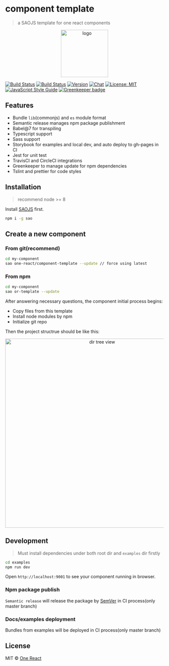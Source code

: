 # component template

> a SAOJS template for one react components

<p align="center"><img width="150" src="https://cdn.rawgit.com/one-react/assets/master/logo%402x.png" alt="logo"></p>

[![Build Status](https://img.shields.io/travis/one-react/component-template.svg)](https://travis-ci.org/one-react/component-template)
[![Build Status](https://img.shields.io/circleci/project/github/one-react/component-template.svg)](https://circleci.com/gh/one-react/component-template)
[![Version](https://img.shields.io/npm/v/or-template.svg)](https://www.npmjs.com/package/or-template)
[![Chat](https://img.shields.io/gitter/room/one-react-org/Lobby.svg)](https://gitter.im/one-react-org/Lobby)
[![License: MIT](https://img.shields.io/badge/License-MIT-brightgreen.svg)](https://opensource.org/licenses/MIT)
[![JavaScript Style Guide](https://img.shields.io/badge/code_style-standard-brightgreen.svg)](https://standardjs.com) [![Greenkeeper badge](https://badges.greenkeeper.io/one-react/component-template.svg)](https://greenkeeper.io/)

## Features
* Bundle `lib`(commonjs) and `es` module format
* Semantic release manages npm package publishment
* Babel@7 for transpiling
* Typescript support
* Sass support
* Storybook for examples and local dev, and auto deploy to gh-pages in CI
* Jest for unit test
* TravisCI and CircleCI integrations
* Greenkeeper to manage update for npm dependencies
* Tslint and prettier for code styles

## Installation
> recommend node >= 8

Install [SAOJS](https://github.com/egoist/sao) first.

```bash
npm i -g sao
```

## Create a new component

### From git(recommend)

```bash
cd my-component
sao one-react/component-template --update // force using latest
```

### From npm

```bash
cd my-component
sao or-template --update
```

After answering necessary questions, the component initial process begins:
* Copy files from this template
* Install node modules by npm
* Initialize git repo

Then the project structrue should be like this:

<p align="center">
  <img width="600" src="https://cdn.rawgit.com/one-react/component-template/dev/assets/dir-tree-view.png" alt="dir tree view">
</p>

## Development
> Must install dependencies under both root dir and `examples` dir firstly

```bash
cd examples
npm run dev
```

Open `http://localhost:9001` to see your component running in browser.

### Npm package publish
`Semantic release` will release the package by [SemVer](https://semver.org) in CI process(only master branch)

### Docs/examples deployment
Bundles from examples will be deployed in CI process(only master branch)

## License

MIT &copy; [One React](github.com/one-react)
